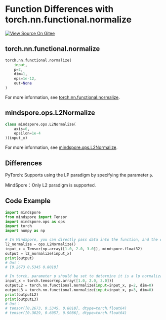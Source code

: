 ﻿# Function Differences with torch.nn.functional.normalize

[![View Source On Gitee](https://gitee.com/mindspore/docs/raw/r1.5/resource/_static/logo_source_en.png)](https://gitee.com/mindspore/docs/blob/r1.5/docs/mindspore/migration_guide/source_en/api_mapping/pytorch_diff/L2Normalize.md)

## torch.nn.functional.normalize

```python
torch.nn.functional.normalize(
    input,
    p=2,
    dim=1,
    eps=1e-12,
    out=None
)
```

For more information, see [torch.nn.functional.normalize](https://pytorch.org/docs/1.5.0/nn.functional.html#torch.nn.functional.normalize).

## mindspore.ops.L2Normalize

```python
class mindspore.ops.L2Normalize(
    axis=0,
    epsilon=1e-4
)(input_x)
```

For more information, see [mindspore.ops.L2Normalize](https://mindspore.cn/docs/api/en/r1.5/api_python/ops/mindspore.ops.L2Normalize.html#mindspore.ops.L2Normalize).

## Differences

PyTorch: Supports using the LP paradigm by specifying the parameter `p`.

MindSpore：Only L2 paradigm is supported.

## Code Example

```python
import mindspore
from mindspore import Tensor
import mindspore.ops as ops
import torch
import numpy as np

# In MindSpore, you can directly pass data into the function, and the default dimension is 0.
l2_normalize = ops.L2Normalize()
input_x = Tensor(np.array([1.0, 2.0, 3.0]), mindspore.float32)
output = l2_normalize(input_x)
print(output)
# Out：
# [0.2673 0.5345 0.8018]

# In torch, parameter p should be set to determine it is a lp normalization, and the default dimension is 1.
input_x = torch.tensor(np.array([1.0, 2.0, 3.0]))
outputL2 = torch.nn.functional.normalize(input=input_x, p=2, dim=0)
outputL3 = torch.nn.functional.normalize(input=input_x, p=3, dim=0)
print(outputL2)
print(outputL3)
# Out：
# tensor([0.2673, 0.5345, 0.8018], dtype=torch.float64)
# tensor([0.3029, 0.6057, 0.9086], dtype=torch.float64)
```